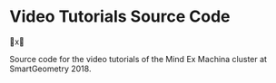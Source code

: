 # Video Tutorials Source Code

🧠x🤖

Source code for the video tutorials of the Mind Ex Machina cluster at SmartGeometry 2018.
